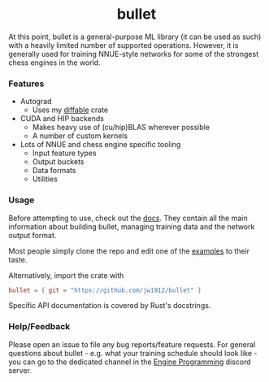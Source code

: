 <div align="center">

# bullet

</div>

At this point, bullet is a general-purpose ML library (it can be used as such) with a heavily limited number of supported operations.
However, it is generally used for training NNUE-style networks for some of the strongest chess engines in the world.

### Features
- Autograd
    - Uses my [diffable](https://github.com/jw1912/diffable) crate
- CUDA and HIP backends
    - Makes heavy use of (cu/hip)BLAS wherever possible
    - A number of custom kernels
- Lots of NNUE and chess engine specific tooling
    - Input feature types
    - Output buckets
    - Data formats
    - Utilities

### Usage

Before attempting to use, check out the [docs](docs/0-contents.md).
They contain all the main information about building bullet, managing training data and the network output format.

Most people simply clone the repo and edit one of the [examples](/examples) to their taste.

Alternatively, import the crate with
```toml
bullet = { git = "https://github.com/jw1912/bullet" }
```

Specific API documentation is covered by Rust's docstrings.

### Help/Feedback

Please open an issue to file any bug reports/feature requests.
For general questions about bullet - e.g. what your training schedule should look like - you can go to the dedicated channel in the [Engine Programming](https://discord.com/invite/F6W6mMsTGN) discord server.
